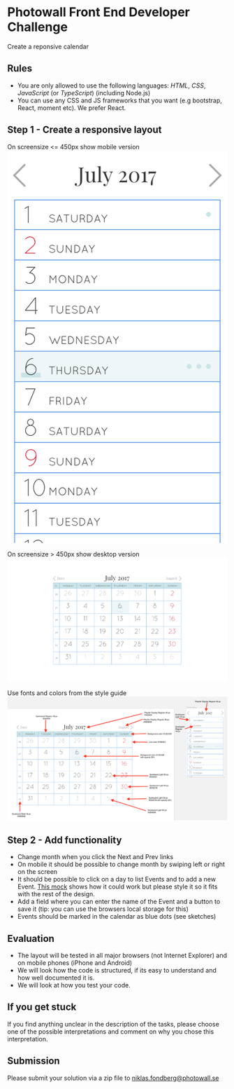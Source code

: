 Photowall Front End Developer Challenge
=======================================
Create a reponsive calendar

Rules
-----
* You are only allowed to use the following languages: *HTML*, *CSS*, *JavaScript* (or *TypeScript*) (including Node.js)
* You can use any CSS and JS frameworks that you want (e.g bootstrap, React, moment etc). We prefer React.

Step 1 - Create a responsive layout
-----------------------------------
On screensize <= 450px show mobile version
![Mobile](mobile.jpg)

On screensize > 450px show desktop version
![Desktop](desktop.jpg)

Use fonts and colors from the style guide
![Styleguide](styleguide.png)

Step 2 - Add functionality
--------------------------
* Change month when you click the Next and Prev links
* On mobile it should be possible to change month by swiping left or right on the screen
* It should be possible to click on a day to list Events and to add a new Event. [This mock](event-mock.jpg) shows how it could work but please style it so it fits with the rest of the design.
* Add a field where you can enter the name of the Event and a button to save it (tip: you can use the browsers local storage for this)
* Events should be marked in the calendar as blue dots (see sketches)

Evaluation
----------
* The layout will be tested in all major browsers (not Internet Explorer) and on mobile phones (iPhone and Android)
* We will look how the code is structured, if its easy to understand and how well documented it is.
* We will look at how you test your code.

If you get stuck
----------------
If you find anything unclear in the description of the tasks, please choose one of the possible interpretations and comment on why you chose this interpretation.

Submission
----------
Please submit your solution via a zip file to niklas.fondberg@photowall.se
